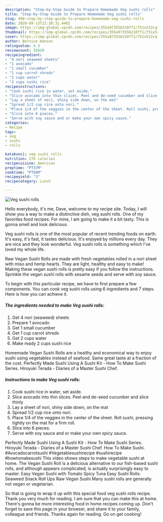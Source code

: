 ```yaml
---
description: "Step-by-Step Guide to Prepare Homemade Veg sushi rolls"
title: "Step-by-Step Guide to Prepare Homemade Veg sushi rolls"
slug: 498-step-by-step-guide-to-prepare-homemade-veg-sushi-rolls
date: 2020-09-13T22:38:31.446Z
image: https://img-global.cpcdn.com/recipes/355a97355b210ff1/751x532cq70/veg-sushi-rolls-recipe-main-photo.jpg
thumbnail: https://img-global.cpcdn.com/recipes/355a97355b210ff1/751x532cq70/veg-sushi-rolls-recipe-main-photo.jpg
cover: https://img-global.cpcdn.com/recipes/355a97355b210ff1/751x532cq70/veg-sushi-rolls-recipe-main-photo.jpg
author: Bernice Hanson
ratingvalue: 4.3
reviewcount: 32629
recipeingredient:
- "4 nori seaweed sheets"
- "1 avocado"
- "1 small cucumber"
- "1 cup carrot shreds"
- "2 cups water"
- "2 cups sushi rice"
recipeinstructions:
- "Cook sushi rice in water, set aside."
- "Slice avocado into thin slices. Peel and de-seed cucumber and slice thinly"
- "Lay a sheet of nori, shiny side down, on the mat"
- "Spread 1/2 cup rice onto nori."
- "Place 1/4 of the veggies in the center of the sheet. Roll sushi, pressing tightly on the mat for a firm roll."
- "Slice into 6 pieces."
- "Serve with soy sauce and or make your own spicy sauce."
categories:
- Recipe
tags:
- veg
- sushi
- rolls

katakunci: veg sushi rolls 
nutrition: 276 calories
recipecuisine: American
preptime: "PT37M"
cooktime: "PT60M"
recipeyield: "3"
recipecategory: Lunch

---
```



![Veg sushi rolls](https://img-global.cpcdn.com/recipes/355a97355b210ff1/751x532cq70/veg-sushi-rolls-recipe-main-photo.jpg)

Hello everybody, it's me, Dave, welcome to my recipe site. Today, I will show you a way to make a distinctive dish, veg sushi rolls. One of my favorites food recipes. For mine, I am going to make it a bit tasty. This is gonna smell and look delicious.

Veg sushi rolls is one of the most popular of recent trending foods on earth. It's easy, it's fast, it tastes delicious. It's enjoyed by millions every day. They are nice and they look wonderful. Veg sushi rolls is something which I've loved my whole life.

Raw Vegan Sushi Rolls are made with fresh vegetables rolled in a nori sheet with miso and hemp hearts. They are light, healthy and easy to make! Making these vegan sushi rolls is pretty easy if you follow the instructions. Sprinkle the vegan sushi rolls with sesame seeds and serve with soy sauce.


To begin with this particular recipe, we have to first prepare a few components. You can cook veg sushi rolls using 6 ingredients and 7 steps. Here is how you can achieve it.

<!--inarticleads1-->

##### The ingredients needed to make Veg sushi rolls:

1. Get 4 nori (seaweed) sheets
1. Prepare 1 avocado
1. Get 1 small cucumber
1. Get 1 cup carrot shreds
1. Get 2 cups water
1. Make ready 2 cups sushi rice


Homemade Vegan Sushi Rolls are a healthy and economical way to enjoy sushi using vegetables instead of seafood. Same great taste at a fraction of the cost. Perfectly Made Sushi Using A Sushi Kit - How To Make Sushi Series. Hiroyuki Terada - Diaries of a Master Sushi Chef. 

<!--inarticleads2-->

##### Instructions to make Veg sushi rolls:

1. Cook sushi rice in water, set aside.
1. Slice avocado into thin slices. Peel and de-seed cucumber and slice thinly
1. Lay a sheet of nori, shiny side down, on the mat
1. Spread 1/2 cup rice onto nori.
1. Place 1/4 of the veggies in the center of the sheet. Roll sushi, pressing tightly on the mat for a firm roll.
1. Slice into 6 pieces.
1. Serve with soy sauce and or make your own spicy sauce.


Perfectly Made Sushi Using A Sushi Kit - How To Make Sushi Series. Hiroyuki Terada - Diaries of a Master Sushi Chef. How To Make Sushi. #Avocadocarrotsushi #Vegetablesushirecipe #sushirecipe #howtomakesushi This video shows steps to make vegetable sushi at home. The Vegan Sushi Roll is a delicious alternative to our fish-based sushi rolls, and although appears complicated, is actually surprisingly easy to master. Easy Vegan Sushi with Tomato Spicy Tuna Easy Sushi Rolls: Seaweed Snack Roll Ups Raw Vegan Sushi Many sushi rolls are generally not vegan or vegetarian. 

So that is going to wrap it up with this special food veg sushi rolls recipe. Thank you very much for reading. I am sure that you can make this at home. There's gonna be more interesting food in home recipes coming up. Don't forget to save this page in your browser, and share it to your family, colleague and friends. Thanks again for reading. Go on get cooking!
